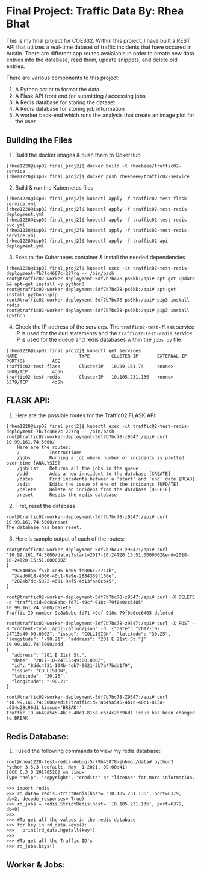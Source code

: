 # Final Project: Traffic Data By: Rhea Bhat

This is my final project for COE332. Within this project, I have built a REST API that utilizes a real-time dataset of traffic incidents that have occured in Austin. There are different app routes avaialable in order to create new data entries into the database, read them, update snippets, and delete old entries.

There are various components to this project:
1. A Python script to format the data
2. A Flask API front end for submitting / accessing jobs
3. A Redis database for storing the dataset
4. A Redis database for storing job information
5. A worker back-end which runs the analysis that create an image plot for the user

## **Building the Files**

1. Build the docker images & push them to DokerHub
```
[rhea1228@isp02 final_proj2]$ docker build -t rheebeee/traffic02-service .
[rhea1228@isp02 final_proj2]$ docker push rheebeee/traffic02-service
```
2. Build & run the Kubernetes files
```
[rhea1228@isp02 final_proj2]$ kubectl apply -f traffic02-test-flask-service.yml
[rhea1228@isp02 final_proj2]$ kubectl apply -f traffic02-test-redis-deployment.yml
[rhea1228@isp02 final_proj2]$ kubectl apply -f traffic02-test-redis-pvc.yml
[rhea1228@isp02 final_proj2]$ kubectl apply -f traffic02-test-redis-service.yml
[rhea1228@isp02 final_proj2]$ kubectl apply -f traffic02-api-deployment.yml
```

3. Exec to the Kubernetes container & install the needed dependencies
```
[rhea1228@isp02 final_proj2]$ kubectl exec -it traffic02-test-redis-deployment-7b7fc4667c-227rq -- /bin/bash
root@traffic02-worker-deployment-5df7b7bc78-ps6kk:/api# apt-get update && apt-get install -y python3
root@traffic02-worker-deployment-5df7b7bc78-ps6kk:/api# apt-get install python3-pip
root@traffic02-worker-deployment-5df7b7bc78-ps6kk:/api# pip3 install redis
root@traffic02-worker-deployment-5df7b7bc78-ps6kk:/api# pip3 install ipython
```

4. Check the IP address of the services. The ```traffic02-test-flask``` service IP is used for the curl statements and the ```traffic02-test-redis``` service IP is used for the queue and redis databases within the ```jobs.py``` file

```
[rhea1228@isp02 final_proj2]$ kubectl get services
NAME                       TYPE        CLUSTER-IP       EXTERNAL-IP   PORT(S)          AGE
traffic02-test-flask       ClusterIP   10.99.161.74     <none>        5000/TCP         4d5h
traffic02-test-redis       ClusterIP   10.105.231.136   <none>        6379/TCP         4d5h
```

## **FLASK API:**
1. Here are the possible routes for the Traffic02 FLASK API:
```
[rhea1228@isp02 final_proj2]$ kubectl exec -it traffic02-test-redis-deployment-7b7fc4667c-227rq -- /bin/bash
root@traffic02-worker-deployment-5df7b7bc78-z9547:/api# curl 10.99.161.74:5000/
    Here are the routes:
    /           Instructions
    /jobs       Running a job where number of incidents is plotted over time [ANALYSIS]
    /joblist    Returns all the jobs in the queue
    /add        Adds a new inncident to the database [CREATE]
    /dates      Find incidents between a 'start' and 'end' date [READ]
    /edit       Edits the issue of one of the incidents [UPDATE]
    /delete     Delete an incident from the database [DELETE]
    /reset      Resets the redis database
```    

2. First, reset the database
```
root@traffic02-worker-deployment-5df7b7bc78-z9547:/api# curl 10.99.161.74:5000/reset
The database has been reset.
```
3. Here is sample output of each of the routes:
```
root@traffic02-worker-deployment-5df7b7bc78-z9547:/api# curl '10.99.161.74:5000/dates?start=2017-10-24T20:15:51.000000Z&end=2018-10-24T20:15:51.000000Z'
[
  "92640da6-f57b-4e36-bd05-fe806c22714b",
  "24ad6018-4006-40c1-8e9e-2884359f166e",
  "282eb7dc-5022-4691-9af5-4d13faa0cb45",
]

root@traffic02-worker-deployment-5df7b7bc78-z9547:/api# curl -X DELETE -d "trafficid=9c8a8ebc-fd71-49cf-918c-79f0e0cc6405" 10.99.161.74:5000/delete
Traffic ID number 9c8a8ebc-fd71-49cf-918c-79f0e0cc6405 deleted

root@traffic02-worker-deployment-5df7b7bc78-z9547:/api# curl -X POST -H "content-type: application/json" -d '{"date": "2017-10-24T15:49:00.000Z", "issue": "COLLISION", "latitude": "30.25", "longitude": "-90.21", "address": "201 E 21st St."}' 10.99.161.74:5000/add
{
  "address": "201 E 21st St.",
  "date": "2017-10-24T15:49:00.000Z",
  "id": "8ddc4f31-104b-4eb7-9621-3b7e47bdd1f9",
  "issue": "COLLISION",
  "latitude": "30.25",
  "longitude": "-90.21"
}

root@traffic02-worker-deployment-5df7b7bc78-Z9547:/api# curl '10.99.161.74:5000/edit?trafficid='a649a545-4b1c-40c1-815a-c634c28c96d1'&issue='BREAK''
Traffic ID a649a545-4b1c-40c1-815a-c634c28c96d1 issue has been changed to BREAK

```
## **Redis Database:**
1. I used the following commands to view my redis database:

```
root@rhea1228-test-redis-debug-5c79b45878-jbhmq:/data# python3
Python 3.5.3 (default, May  1 2021, 09:00:41)
[GCC 6.3.0 20170516] on linux
Type "help", "copyright", "credits" or "license" for more information.

>>> import redis
>>> rd_data= redis.StrictRedis(host= '10.105.231.136', port=6379, db=2, decode_responses= True)
>>> rd_jobs = redis.StrictRedis(host= '10.105.231.136', port=6379, db=0)
>>> 
>>> #To get all the values in the redis database
>>> for key in rd_data.keys():
>>>   print(rd_data.hgetall(key))
>>> 
>>> #To get all the Traffic ID's  
>>> rd_jobs.keys()
```

## **Worker &  Jobs:**

